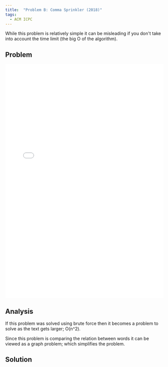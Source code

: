 ```yaml
---
title:  "Problem B: Comma Sprinkler (2018)"
tags:
  - ACM ICPC
---
```


While this problem is relatively simple it can be misleading if you don't take into account the time limit (the big O of the algorithm).

<!--more-->

## Problem

<embed src="{{site.baseurl}}/problemB-2018.pdf" type="application/pdf" width="100%" height="745px" />

## Analysis

If this problem was solved using brute force then it becomes a problem to solve as the text gets larger; O(n^2).

Since this problem is comparing the relation between words it can be viewed as a graph problem; which simplifies the problem.

## Solution
